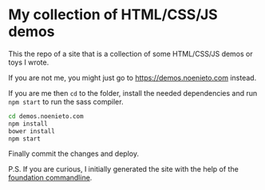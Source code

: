 # My collection of HTML/CSS/JS demos

This the repo of a site that is a collection of some HTML/CSS/JS demos or toys
I wrote.

If you are not me, you might just go to https://demos.noenieto.com instead.

If you are me then `cd` to the folder, install the needed dependencies and run
`npm start` to run the sass compiler.

```bash
cd demos.noenieto.com
npm install
bower install
npm start
```

Finally commit the changes and deploy.

P.S. If you are curious, I initially generated the site with the help of the
[foundation commandline](https://foundation.zurb.com/sites/download.html/).